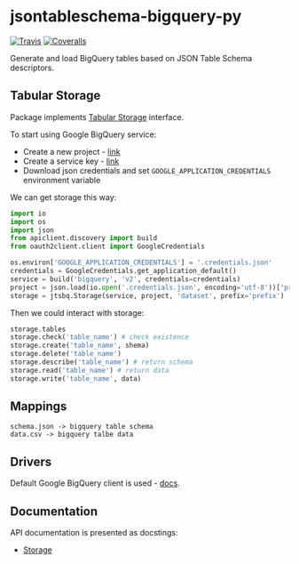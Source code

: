 # jsontableschema-bigquery-py

[![Travis](https://img.shields.io/travis/okfn/jsontableschema-bigquery-py.svg)](https://travis-ci.org/okfn/jsontableschema-bigquery-py)
[![Coveralls](http://img.shields.io/coveralls/okfn/jsontableschema-bigquery-py.svg?branch=master)](https://coveralls.io/r/okfn/jsontableschema-bigquery-py?branch=master)

Generate and load BigQuery tables based on JSON Table Schema descriptors.

## Tabular Storage

Package implements [Tabular Storage](https://github.com/okfn/datapackage-storage-py#tabular-storage) interface.

To start using Google BigQuery service:
- Create a new project - [link](https://console.developers.google.com/home/dashboard)
- Create a service key - [link](https://console.developers.google.com/apis/credentials)
- Download json credentials and set `GOOGLE_APPLICATION_CREDENTIALS` environment variable

We can get storage this way:

```python
import io
import os
import json
from apiclient.discovery import build
from oauth2client.client import GoogleCredentials

os.environ['GOOGLE_APPLICATION_CREDENTIALS'] = '.credentials.json'
credentials = GoogleCredentials.get_application_default()
service = build('bigquery', 'v2', credentials=credentials)
project = json.load(io.open('.credentials.json', encoding='utf-8'))['project_id']
storage = jtsbq.Storage(service, project, 'dataset', prefix='prefix')
```

Then we could interact with storage:

```python
storage.tables
storage.check('table_name') # check existence
storage.create('table_name', shema)
storage.delete('table_name')
storage.describe('table_name') # return schema
storage.read('table_name') # return data
storage.write('table_name', data)
```

## Mappings

```
schema.json -> bigquery table schema
data.csv -> bigquery talbe data
```

## Drivers

Default Google BigQuery client is used - [docs](https://developers.google.com/resources/api-libraries/documentation/bigquery/v2/python/latest/).

## Documentation

API documentation is presented as docstings:
- [Storage](https://github.com/okfn/jsontableschema-bigquery-py/blob/master/jtsbq/storage.py)
